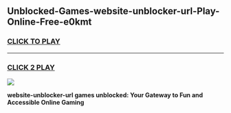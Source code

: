 
## Unblocked-Games-website-unblocker-url-Play-Online-Free-e0kmt
<h3>
<a href="https://premium76.site?title=website-unblocker-url&ref=26A">CLICK TO PLAY</a></h3>
<hr>

<h3>
<a href="https://premium76.site?title=website-unblocker-url&ref=26A">CLICK 2 PLAY</a>
  
</h3>

<a href="https://premium76.site?title=website-unblocker-url&ref=26A"><img src="https://clearcache.store/games.png"></a>


**website-unblocker-url games unblocked: Your Gateway to Fun and Accessible Online Gaming**
